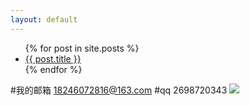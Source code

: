 ```yaml
---
layout: default
---
```


<ul>
  {% for post in site.posts %}
    <li>
      <a href="{{ post.url }}">{{ post.title }}</a>
    </li>
  {% endfor %}
</ul>



#我的邮箱 18246072816@163.com
#qq 2698720343
![](https://timgsa.baidu.com/timg?image&quality=80&size=b9999_10000&sec=1512987481543&di=b9a3f90596feca35af8c37a66e84f583&imgtype=0&src=http%3A%2F%2Fimg3.duitang.com%2Fuploads%2Fitem%2F201605%2F21%2F20160521093643_YXkQz.jpeg)
